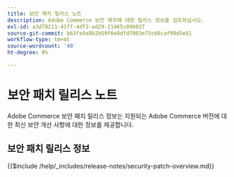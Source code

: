 ```yaml
---
title: 보안 패치 릴리스 노트
description: Adobe Commerce 보안 패치에 대한 릴리스 정보를 검토하십시오.
exl-id: a3d78211-41ff-4df2-ad29-21465c096027
source-git-commit: b63fa9a8b2b59f6e8dfd7003e75c66caf99d5e81
workflow-type: tm+mt
source-wordcount: '40'
ht-degree: 0%

---
```



# 보안 패치 릴리스 노트

Adobe Commerce 보안 패치 릴리스 정보는 지원되는 Adobe Commerce 버전에 대한 최신 보안 개선 사항에 대한 정보를 제공합니다.

## 보안 패치 릴리스 정보

{{$include /help/_includes/release-notes/security-patch-overview.md}}
